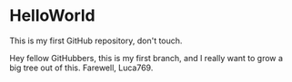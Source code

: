 # HelloWorld
This is my first GitHub repository, don't touch.

Hey fellow GitHubbers, this is my first branch, and I really want to grow a big tree out of this. Farewell, Luca769.
